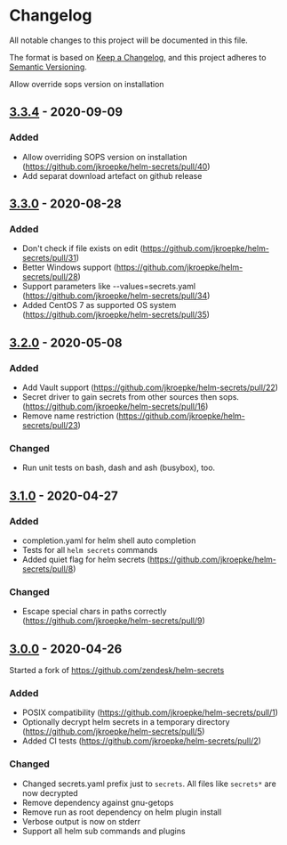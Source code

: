 # Changelog
All notable changes to this project will be documented in this file.

The format is based on [Keep a Changelog](https://keepachangelog.com/en/1.0.0/),
and this project adheres to [Semantic Versioning](https://semver.org/spec/v2.0.0.html).

Allow override sops version on installation

## [3.3.4] - 2020-09-09

### Added
- Allow overriding SOPS version on installation (https://github.com/jkroepke/helm-secrets/pull/40)
- Add separat download artefact on github release

## [3.3.0] - 2020-08-28

### Added
- Don't check if file exists on edit (https://github.com/jkroepke/helm-secrets/pull/31)
- Better Windows support (https://github.com/jkroepke/helm-secrets/pull/28)
- Support parameters like --values=secrets.yaml (https://github.com/jkroepke/helm-secrets/pull/34)
- Added CentOS 7 as supported OS system (https://github.com/jkroepke/helm-secrets/pull/35)

## [3.2.0] - 2020-05-08

### Added
- Add Vault support (https://github.com/jkroepke/helm-secrets/pull/22)
- Secret driver to gain secrets from other sources then sops. (https://github.com/jkroepke/helm-secrets/pull/16)
- Remove name restriction (https://github.com/jkroepke/helm-secrets/pull/23)

### Changed
- Run unit tests on bash, dash and ash (busybox), too.

## [3.1.0] - 2020-04-27

### Added

- completion.yaml for helm shell auto completion
- Tests for all `helm secrets` commands
- Added quiet flag for helm secrets (https://github.com/jkroepke/helm-secrets/pull/8)

### Changed

- Escape special chars in paths correctly (https://github.com/jkroepke/helm-secrets/pull/9)

## [3.0.0] - 2020-04-26

Started a fork of https://github.com/zendesk/helm-secrets

### Added
- POSIX compatibility (https://github.com/jkroepke/helm-secrets/pull/1)
- Optionally decrypt helm secrets in a temporary directory (https://github.com/jkroepke/helm-secrets/pull/5)
- Added CI tests (https://github.com/jkroepke/helm-secrets/pull/2)

### Changed
- Changed secrets.yaml prefix just to `secrets`. All files like `secrets*` are now decrypted
- Remove dependency against gnu-getops
- Remove run as root dependency on helm plugin install
- Verbose output is now on stderr
- Support all helm sub commands and plugins


[Unreleased]: https://github.com/jkroepke/helm-secrets/compare/v3.3.4...HEAD
[3.3.4]: https://github.com/jkroepke/helm-secrets/compare/v3.3.0...v3.3.4
[3.3.0]: https://github.com/jkroepke/helm-secrets/compare/v3.2.0...v3.3.0
[3.2.0]: https://github.com/jkroepke/helm-secrets/compare/v3.1.0...v3.2.0
[3.1.0]: https://github.com/jkroepke/helm-secrets/compare/v3.0.0...v3.1.0
[3.0.0]: https://github.com/jkroepke/helm-secrets/compare/5f91bdf...v3.0.0
